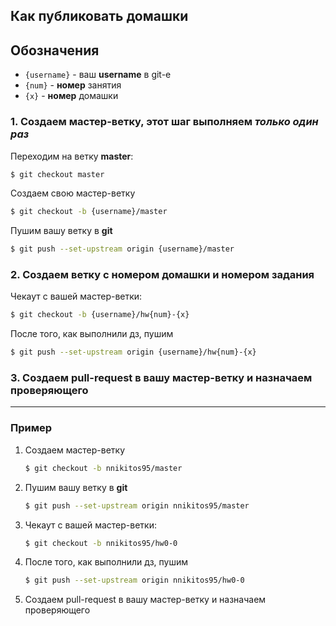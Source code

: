 ## Как публиковать домашки

## Обозначения

 - `{username}` - ваш **username** в git-е
 - `{num}` - **номер** занятия
 - `{x}` - **номер** домашки

### 1. Создаем мастер-ветку, этот шаг выполняем ***только один раз***

Переходим на ветку **master**:

```sh
$ git checkout master
```

Создаем свою мастер-ветку

```sh
$ git checkout -b {username}/master
```

Пушим вашу ветку в **git**

```sh
$ git push --set-upstream origin {username}/master
```

### 2. Создаем ветку с номером домашки и номером задания

Чекаут с вашей мастер-ветки:

```sh
$ git checkout -b {username}/hw{num}-{x}
```

После того, как выполнили дз, пушим

```sh
$ git push --set-upstream origin {username}/hw{num}-{x}
```

### 3. Создаем pull-request в вашу мастер-ветку и назначаем проверяющего

---

### Пример

1. Создаем мастер-ветку
    ```sh
    $ git checkout -b nnikitos95/master
    ```
    
2. Пушим вашу ветку в **git**
   
   ```sh
   $ git push --set-upstream origin nnikitos95/master
   ```
   
3. Чекаут с вашей мастер-ветки:

    ```sh
    $ git checkout -b nnikitos95/hw0-0
    ```
4. После того, как выполнили дз, пушим
   
   ```sh
   $ git push --set-upstream origin nnikitos95/hw0-0
   ```
5. Создаем pull-request в вашу мастер-ветку и назначаем проверяющего